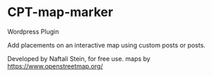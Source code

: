 # CPT-map-marker

Wordpress Plugin

Add placements on an interactive map using custom posts or posts.

Developed by Naftali Stein, for free use.
maps by https://www.openstreetmap.org/

